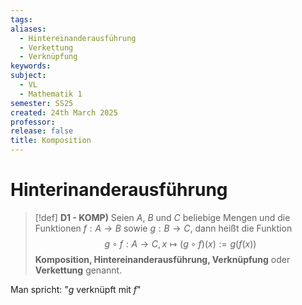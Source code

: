 ```yaml
---
tags: 
aliases:
  - Hintereinanderausführung
  - Verkettung
  - Verknüpfung
keywords: 
subject:
  - VL
  - Mathematik 1
semester: SS25
created: 24th March 2025
professor: 
release: false
title: Komposition
---
```


# Hinterinanderausführung

> [!def] **D1 - KOMP)** Seien $A$, $B$ und $C$ beliebige Mengen und die Funktionen $f:A\to B$ sowie $g:B\to C$, dann heißt die Funktion
> $$g\circ f:A\to C, x \mapsto (g\circ f)(x):= g(f(x))$$
> **Komposition, Hintereinanderausführung, Verknüpfung** oder **Verkettung** genannt.

Man spricht: "$g$ verknüpft mit $f$" 